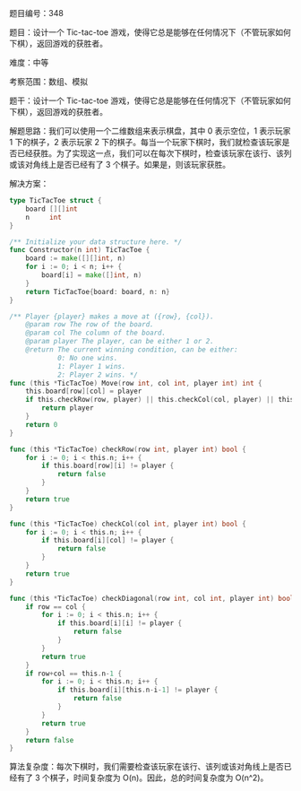 题目编号：348

题目：设计一个 Tic-tac-toe 游戏，使得它总是能够在任何情况下（不管玩家如何下棋），返回游戏的获胜者。

难度：中等

考察范围：数组、模拟

题干：设计一个 Tic-tac-toe 游戏，使得它总是能够在任何情况下（不管玩家如何下棋），返回游戏的获胜者。

解题思路：我们可以使用一个二维数组来表示棋盘，其中 0 表示空位，1 表示玩家 1 下的棋子，2 表示玩家 2 下的棋子。每当一个玩家下棋时，我们就检查该玩家是否已经获胜。为了实现这一点，我们可以在每次下棋时，检查该玩家在该行、该列或该对角线上是否已经有了 3 个棋子。如果是，则该玩家获胜。

解决方案：

```go
type TicTacToe struct {
    board [][]int
    n     int
}

/** Initialize your data structure here. */
func Constructor(n int) TicTacToe {
    board := make([][]int, n)
    for i := 0; i < n; i++ {
        board[i] = make([]int, n)
    }
    return TicTacToe{board: board, n: n}
}

/** Player {player} makes a move at ({row}, {col}).
    @param row The row of the board.
    @param col The column of the board.
    @param player The player, can be either 1 or 2.
    @return The current winning condition, can be either:
            0: No one wins.
            1: Player 1 wins.
            2: Player 2 wins. */
func (this *TicTacToe) Move(row int, col int, player int) int {
    this.board[row][col] = player
    if this.checkRow(row, player) || this.checkCol(col, player) || this.checkDiagonal(row, col, player) {
        return player
    }
    return 0
}

func (this *TicTacToe) checkRow(row int, player int) bool {
    for i := 0; i < this.n; i++ {
        if this.board[row][i] != player {
            return false
        }
    }
    return true
}

func (this *TicTacToe) checkCol(col int, player int) bool {
    for i := 0; i < this.n; i++ {
        if this.board[i][col] != player {
            return false
        }
    }
    return true
}

func (this *TicTacToe) checkDiagonal(row int, col int, player int) bool {
    if row == col {
        for i := 0; i < this.n; i++ {
            if this.board[i][i] != player {
                return false
            }
        }
        return true
    }
    if row+col == this.n-1 {
        for i := 0; i < this.n; i++ {
            if this.board[i][this.n-i-1] != player {
                return false
            }
        }
        return true
    }
    return false
}
```

算法复杂度：每次下棋时，我们需要检查该玩家在该行、该列或该对角线上是否已经有了 3 个棋子，时间复杂度为 O(n)。因此，总的时间复杂度为 O(n^2)。